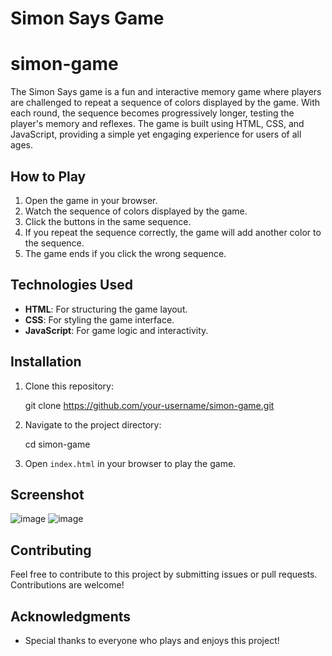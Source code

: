 # Simon Says Game
# simon-game
The Simon Says game is a fun and interactive memory game where players are challenged to repeat a sequence of colors displayed by the game. With each round, the sequence becomes progressively longer, testing the player's memory and reflexes. The game is built using HTML, CSS, and JavaScript, providing a simple yet engaging experience for users of all ages.
## How to Play
1. Open the game in your browser.
2. Watch the sequence of colors displayed by the game.
3. Click the buttons in the same sequence.
4. If you repeat the sequence correctly, the game will add another color to the sequence.
5. The game ends if you click the wrong sequence.

## Technologies Used
- **HTML**: For structuring the game layout.
- **CSS**: For styling the game interface.
- **JavaScript**: For game logic and interactivity.

## Installation
1. Clone this repository:
   
   git clone https://github.com/your-username/simon-game.git

2. Navigate to the project directory:
  
   cd simon-game
  
3. Open `index.html` in your browser to play the game.

## Screenshot
![image](https://github.com/user-attachments/assets/4789da98-a5b4-4e09-8941-4cdd04e0268a)
![image](https://github.com/user-attachments/assets/8fe20c05-4150-46f0-9830-e6c2d3489924)

## Contributing
Feel free to contribute to this project by submitting issues or pull requests. Contributions are welcome!

## Acknowledgments
- Special thanks to everyone who plays and enjoys this project!

